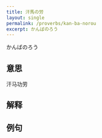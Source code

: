```yaml
---
title: 汗馬の労
layout: single
permalink: /proverbs/kan-ba-norou
excerpt: かんばのろう
---
```


かんばのろう

## 意思

汗马功劳

## 解释

## 例句

